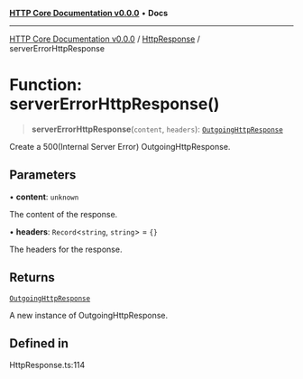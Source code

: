 [**HTTP Core Documentation v0.0.0**](../../README.md) • **Docs**

***

[HTTP Core Documentation v0.0.0](../../modules.md) / [HttpResponse](../README.md) / serverErrorHttpResponse

# Function: serverErrorHttpResponse()

> **serverErrorHttpResponse**(`content`, `headers`): [`OutgoingHttpResponse`](../../OutgoingHttpResponse/classes/OutgoingHttpResponse.md)

Create a 500(Internal Server Error) OutgoingHttpResponse.

## Parameters

• **content**: `unknown`

The content of the response.

• **headers**: `Record`\<`string`, `string`\> = `{}`

The headers for the response.

## Returns

[`OutgoingHttpResponse`](../../OutgoingHttpResponse/classes/OutgoingHttpResponse.md)

A new instance of OutgoingHttpResponse.

## Defined in

HttpResponse.ts:114
